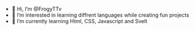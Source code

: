 - 👋 Hi, I’m @FrogyTTv
- 👀 I’m interested in learning diffrent languages while creating fun projects
- 🌱 I’m currently learning Html, CSS, Javascript and Svelt

<!---
FrogyTTv/FrogyTTv is a ✨ special ✨ repository because its `README.md` (this file) appears on your GitHub profile.
You can click the Preview link to take a look at your changes.
--->
